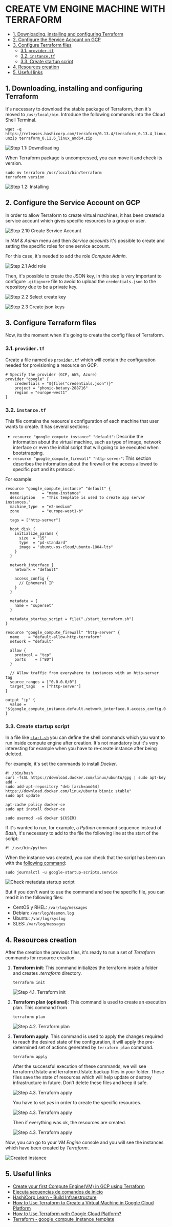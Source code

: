 <h1>CREATE VM ENGINE MACHINE WITH TERRAFORM</h1>

- [1. Downloading, installing and configuring Terraform](#1-downloading-installing-and-configuring-terraform)
- [2. Configure the Service Account on GCP](#2-configure-the-service-account-on-gcp)
- [3. Configure Terraform files](#3-configure-terraform-files)
	- [3.1. ```provider.tf```](#31-providertf)
	- [3.2. ```instance.tf```](#32-instancetf)
	- [3.3. Create startup script](#33-create-startup-script)
- [4. Resources creation](#4-resources-creation)
- [5. Useful links](#5-useful-links)

##  1. Downloading, installing and configuring Terraform

It's necessary to download the stable package of Terraform, then it's moved to ```/usr/local/bin```. Introduce the following commands into the Cloud Shell Terminal.

```
wget -q https://releases.hashicorp.com/terraform/0.13.4/terraform_0.13.4_linux_amd64.zip
unzip terraform_0.11.6_linux_amd64.zip
```

![Step 1.1: Downdloading](docs/images/terraform/1.0-download-terraform.png)

When Terraform package is uncompressed, you can move it and check its version.

```
sudo mv terraform /usr/local/bin/terraform
terraform version
```
![Step 1.2: Installing](docs/images/terraform/1.1-installed-terraform.png)

##  2. Configure the Service Account on GCP

In order to allow Terraform to create virtual machines, it has been created a service account which gives specific resources to a group or user.

![Step 2.10 Create Service Account](docs/images/terraform/2.0-create-account-service.png)

In *IAM & Admin* menu and then *Service accounts* it's possible to create and setting the specific roles for one service account.

For this case, it's needed to add the role *Compute Admin*.

![Step 2.1 Add role](docs/images/terraform/2.1-set-permissions.png)

Then, it's possible to create the JSON key, in this step is very important to configure ```.gitignore``` file to avoid to upload the ```credentials.json``` to the repository due to be a private key.

![Step 2.2 Select create key](docs/images/terraform/2.2-select-create-key.png)

![Step 2.3 Create json keys](docs/images/terraform/2.3-create-json-key.png)

##  3. Configure Terraform files
Now, its the moment when it's going to create the config files of Terraform.

###  3.1. ```provider.tf```

Create a file named as [```provider.tf```](examples/terraform/provider.tf) which will contain the configuration needed for provisioning a resource on GCP.

```
# Specify the provider (GCP, AWS, Azure)
provider "google" {
	credentials = "${file("credentials.json")}"
	project = "phonic-botany-288716"
	region = "europe-west1"
}
```

###  3.2. ```instance.tf```

This file contains the resource's configuration of each machine that user wants to create. It has several sections:
+ ```resource "google_compute_instance" "default"```: Describe the information about the virtual machine, such as type of image, network interface or even the initial script that will going to be executed when bootstrapping.
+ ```resource "google_compute_firewall" "http-server"```: This section describes the information about the firewall or the access allowed to specific port and its protocol.

For example:

```
resource "google_compute_instance" "default" {
  name         	= "name-instance"
  description	= "This template is used to create app server instances."
  machine_type 	= "e2-medium"
  zone         	= "europe-west1-b"

  tags = ["http-server"]

  boot_disk {
    initialize_params {
	  size 	= "15"
	  type 	= "pd-standard"
      image = "ubuntu-os-cloud/ubuntu-1804-lts"
    }
  }

  network_interface {
    network = "default"

    access_config {
      // Ephemeral IP
    }
  }

  metadata = {
    name = "superset"
  }

  metadata_startup_script = file("./start_terraform.sh")
}

resource "google_compute_firewall" "http-server" {
  name    = "default-allow-http-terraform"
  network = "default"

  allow {
    protocol = "tcp"
    ports    = ["80"]
  }

  // Allow traffic from everywhere to instances with an http-server tag
  source_ranges = ["0.0.0.0/0"]
  target_tags   = ["http-server"]
}

output "ip" {
  value = "${google_compute_instance.default.network_interface.0.access_config.0.nat_ip}"
}
```

###  3.3. Create startup script

In a file like [```start.sh```](start_terraform.sh) you can define the shell commands which you want to run inside compute engine after creation. It's not mandatory but it's very interesting for example when you have to re-create instance after being deleted.

For example, it's set the commands to install *Docker*.

```
#! /bin/bash
curl -fsSL https://download.docker.com/linux/ubuntu/gpg | sudo apt-key add -
sudo add-apt-repository "deb [arch=amd64] https://download.docker.com/linux/ubuntu bionic stable"
sudo apt update

apt-cache policy docker-ce
sudo apt install docker-ce

sudo usermod -aG docker ${USER}
```

If it's wanted to run, for example, a *Python* command sequence instead of *Bash*, it's necessary to add to the file the following line at the start of the script: 

```
#! /usr/bin/python
```

When the instance was created, you can check that the script has been run with the [following command](https://cloud.google.com/compute/docs/startupscript#viewing_startup_script_logs):

```
sudo journalctl -u google-startup-scripts.service
```

![Check metadata startup script](docs/images/terraform/5-check-metadata-startup-script.png)

But if you don't want to use the command and see the specific file, you can read it in the following files:
 + CentOS y RHEL: ```/var/log/messages```
 + Debian: ```/var/log/daemon.log```
 + Ubuntu: ```/var/log/syslog```
 + SLES: ```/var/log/messages```

## 4. Resources creation

After the creation the previous files, it's ready to run a set of *Terraform* commands for resource creation.

 1. **Terraform init**: This command initializes the terraform inside a folder and creates *.terraform* directory.
 
	```
	terraform init
	```
	
	![Step 4.1. Terraform init](docs/images/terraform/3.0-terraform-init.png)

 2. **Terraform plan (optional)**: This command is used to create an execution plan. This command from 

	```
	terraform plan
	```

	![Step 4.2. Terraform plan](docs/images/terraform/3.1-terraform-plan.png)

3. **Terraform apply**: This command is used to apply the changes required to reach the desired state of the configuration, it will apply the pre-determined set of actions generated by ```terraform plan``` command.

	```
	terraform apply
	```	

	After the successful execution of these commands, we will see terraform.tfstate and terraform.tfstate.backup files in your folder. These files save the state of resources which will help update or destroy infrastructure in future. Don’t delete these files and keep it safe.

	![Step 4.3. Terraform apply](docs/images/terraform/3.2.1-terraform-apply.png)

	You have to set *yes* in order to create the specific resources.

	![Step 4.3. Terraform apply](docs/images/terraform/3.2.2-terraform-apply.png)

	Then if everything was ok, the resources are created.

	![Step 4.3. Terraform apply](docs/images/terraform/3.2.3-terraform-apply.png)

Now, you can go to your *VM Engine* console and you will see the instances which have been created by *Terraform*.

![Created instance](docs/images/terraform/4-machine-created.png)

## 5. Useful links
+ [Create your first Compute Engine(VM) in GCP using Terraform](https://medium.com/hacker-soon/create-your-first-compute-engine-vm-in-gcp-using-terraform-3bc82f49b308)
+ [Ejecuta secuencias de comandos de inicio](https://cloud.google.com/compute/docs/startupscript#rerunthescript)
+ [HashiCorp Learn - Build Infraestructure](https://learn.hashicorp.com/tutorials/terraform/google-cloud-platform-build?in=terraform/gcp-get-started)
+ [How to Use Terraform to Create a Virtual Machine in Google Cloud Platform](https://blog.avenuecode.com/how-to-use-terraform-to-create-a-virtual-machine-in-google-cloud-platform)
+ [How to Use Terraform with Google Cloud Platform?](https://linuxhint.com/terraform_google_cloud_platform/)
+ [Terraform - google_compute_instance_template](https://www.terraform.io/docs/providers/google/r/compute_instance_template.html)